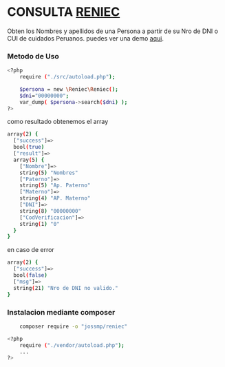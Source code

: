 # CONSULTA [RENIEC]
Obten los Nombres y apellidos de una Persona a partir de su Nro de DNI o CUI de cuidados Peruanos. puedes ver una demo [aqui].
### Metodo de Uso
```sh
<?php
    require ("./src/autoload.php");

    $persona = new \Reniec\Reniec();
	$dni="00000000";
    var_dump( $persona->search($dni) );
?>
```
como resultado obtenemos el array
```sh
array(2) {
  ["success"]=>
  bool(true)
  ["result"]=>
  array(5) {
    ["Nombre"]=>
    string(5) "Nombres"
    ["Paterno"]=>
    string(5) "Ap. Paterno"
    ["Materno"]=>
    string(4) "AP. Materno"
    ["DNI"]=>
    string(8) "00000000"
    ["CodVerificacion"]=>
    string(1) "0"
  }
}

```
en caso de error
```sh
array(2) {
  ["success"]=>
  bool(false)
  ["msg"]=>
  string(21) "Nro de DNI no valido."
}
```
### Instalacion mediante composer
```sh
	composer require -o "jossmp/reniec"
```

```sh
<?php
    require ("./vendor/autoload.php");
    ...
?>
```

[RENIEC]: <https://cel.reniec.gob.pe/valreg/valreg.do>
[aqui]: <https://demos.geekdev.ml/reniec/>
